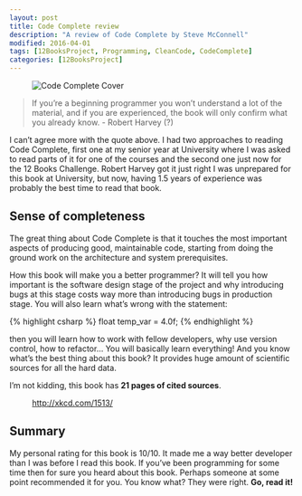 ```yaml
---
layout: post
title: Code Complete review
description: "A review of Code Complete by Steve McConnell"
modified: 2016-04-01
tags: [12BooksProject, Programming, CleanCode, CodeComplete]
categories: [12BooksProject]
---
```

<figure class="half center">
  <img src="{{site.url}}/images/codeComplete.jpeg" alt="Code Complete Cover">
</figure>

>If you’re a beginning programmer you won’t understand a lot of the material, and if you are experienced, the book will only confirm what you already know. - Robert Harvey (?)

<!-- more -->

I can’t agree more with the quote above. I had two approaches to reading Code Complete, first one at my senior year at University where I was asked to read parts of it for one of the courses and the second one just now for the 12 Books Challenge. Robert Harvey got it just right I was unprepared for this book at University, but now, having 1.5 years of experience was probably the best time to read that book.

## Sense of completeness
The great thing about Code Complete is that it touches the most important aspects of producing good, maintainable code, starting from doing the ground work on the architecture and system prerequisites.

How this book will make you a better programmer? It will tell you how important is the software design stage of the project and why introducing bugs at this stage costs way more than introducing bugs in production stage. You will also learn what’s wrong with the statement:

{% highlight csharp %}
float temp_var = 4.0f;
{% endhighlight %}

then you will learn how to work with fellow developers, why use version control, how to refactor… You will basically learn everything! And you know what’s the best thing about this book? It provides huge amount of scientific sources for all the hard data.

I’m not kidding, this book has **21 pages of cited sources**.
<figure class="center">
	<a href="http://xkcd.com/1513/">
  <img src="{{site.url}}/images/code_quality.png" alt=""></a>
	<figcaption><a href="http://xkcd.com/1513/" title="Code Quality">http://xkcd.com/1513/</a></figcaption>
</figure>

## Summary
My personal rating for this book is 10/10. It made me a way better developer than I was before I read this book. If you’ve been programming for some time then for sure you heard about this book. Perhaps someone at some point recommended it for you. You know what? They were right. **Go, read it!**
